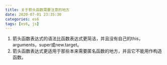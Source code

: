 ```yaml
---
title: 关于箭头函数需要注意的地方
date: 2020-07-01 23:35:30 
categories: es6
tags: [es6, js]
---
```


1. 箭头函数表达式的语法比函数表达式更简洁，并且没有自己的this，arguments，super或new.target。
2. 箭头函数表达式更适用于那些本来需要匿名函数的地方，并且它不能用作构造函数。